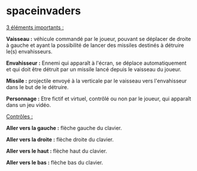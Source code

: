 # spaceinvaders

<u>3 éléments importants : </u>

<b>Vaisseau :</b> véhicule commandé par le joueur, pouvant se déplacer de droite à gauche et ayant la possibilité de lancer des missiles destinés à détruire le(s) envahisseurs.

<b>Envahisseur :</b> Ennemi qui apparaît à l'écran, se déplace automatiquement et qui doit être détruit par un missile lancé depuis le vaisseau du joueur.

<b>Missile :</b> projectile envoyé à la verticale par le vaisseau vers l'envahisseur dans le but de le détruire.

<b>Personnage :</b> Etre fictif et virtuel, contrôlé ou non par le joueur, qui apparaît dans un jeu vidéo.


<u>Contrôles : </u>

<b>Aller vers la gauche :</b> flèche gauche du clavier.

<b>Aller vers la droite :</b> flèche droite du clavier.

<b>Aller vers le haut :</b> flèche haut du clavier.

<b>Aller vers le bas :</b> flèche bas du clavier.
